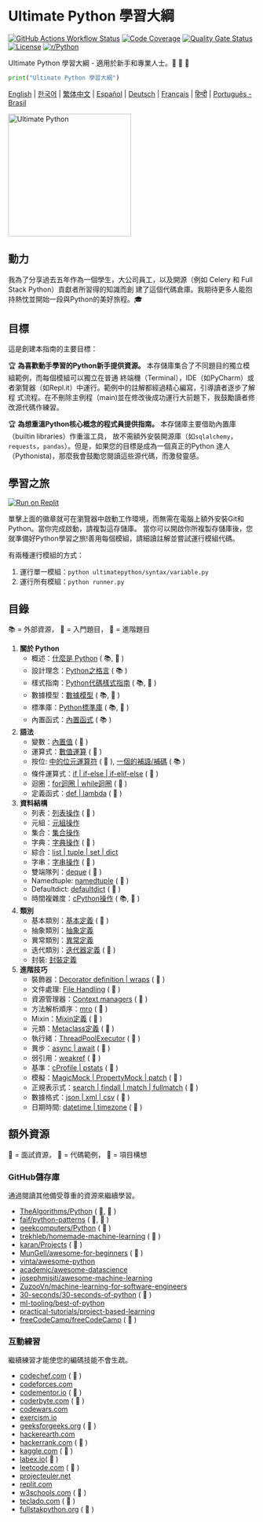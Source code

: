 # Ultimate Python 學習大綱

[![GitHub Actions Workflow Status](https://img.shields.io/github/actions/workflow/status/huangsam/ultimate-python/ci.yml)](https://github.com/huangsam/ultimate-python/actions)
[![Code Coverage](https://img.shields.io/codecov/c/github/huangsam/ultimate-python)](https://codecov.io/gh/huangsam/ultimate-python)
[![Quality Gate Status](https://img.shields.io/sonar/quality_gate/huangsam_ultimate-python?server=https%3A%2F%2Fsonarcloud.io)](https://sonarcloud.io/dashboard?id=huangsam_ultimate-python)
[![License](https://img.shields.io/github/license/huangsam/ultimate-python)](https://github.com/huangsam/ultimate-python/blob/main/LICENSE)
[![r/Python](https://img.shields.io/badge/reddit-original_post-red)](https://www.reddit.com/r/Python/comments/inllmf/ultimate_python_study_guide/)

Ultimate Python 學習大綱 - 適用於新手和專業人士。🐍 🐍 🐍

```python
print("Ultimate Python 學習大綱")
```

[English](README.md) |
[한국어](README.ko.md) |
[繁体中文](README.zh_tw.md) |
[Español](README.es.md) |
[Deutsch](README.de.md) |
[Français](README.fr.md) |
[हिन्दी](README.hi.md) |
[Português - Brasil](README.pt_br.md)

<img src="images/ultimatepython.webp" alt="Ultimate Python" width="250px" />

## 動力

我為了分享過去五年作為一個學生，大公司員工，以及開源（例如 Celery 和 Full Stack Python）貢獻者所習得的知識而創
建了這個代碼倉庫。我期待更多人能抱持熱忱並開始一段與Python的美好旅程。🎓

## 目標

這是創建本指南的主要目標：

🏆 **為喜歡動手學習的Python新手提供資源。** 本存儲庫集合了不同題目的獨立模組範例，而每個模組可以獨立在普通
終端機（Terminal），IDE（如PyCharm）或者瀏覽器（如Repl.it）中運行。範例中的註解都經過精心編寫，引導讀者逐步了解程
式流程。在不刪除主例程（main)並在修改後成功運行大前題下，我鼓勵讀者修改源代碼作練習。

🏆 **為想重溫Python核心概念的程式員提供指南。** 本存儲庫主要借助內置庫（builtin libraries）作重溫工具，
故不需額外安裝開源庫（如`sqlalchemy`，`requests`，`pandas`）。但是，如果您的目標是成為一個真正的Python
達人（Pythonista)，那麼我會鼓勵您閱讀這些源代碼，而激發靈感。

## 學習之旅

[![Run on Replit](https://replit.com/badge/github/huangsam/ultimate-python)](https://replit.com/github/huangsam/ultimate-python)

單擊上面的徽章就可在瀏覽器中啟動工作環境，而無需在電腦上額外安裝Git和Python。當你完成啟動，請複製這存儲庫。
當你可以開啟你所複製存儲庫後，您就準備好Python學習之旅!善用每個模組，請細讀註解並嘗試運行模組代碼。

有兩種運行模組的方式：

1. 運行單一模組：`python ultimatepython/syntax/variable.py`
2. 運行所有模組：`python runner.py`

## 目錄

📚 = 外部資源，
🍰 = 入門題目，
🤯 = 進階題目

1. **關於 Python**
    - 概述：[什麼是 Python](https://github.com/trekhleb/learn-python/blob/master/src/getting_started/what_is_python.md) ( 📚, 🍰 )
    - 設計理念：[Python之格言](https://www.python.org/dev/peps/pep-0020/) ( 📚 )
    - 樣式指南：[Python代碼樣式指南](https://www.python.org/dev/peps/pep-0008/) ( 📚, 🤯 )
    - 數據模型：[數據模型](https://docs.python.org/3/reference/datamodel.html) ( 📚, 🤯 )
    - 標準庫：[Python標準庫](https://docs.python.org/3/library/) ( 📚, 🤯 )
    - 內置函式：[內置函式](https://docs.python.org/3/library/functions.html) ( 📚 )
2. **語法**
    - 變數：[內置值](ultimatepython/syntax/variable.py) ( 🍰 )
    - 運算式：[數值運算](ultimatepython/syntax/expression.py) ( 🍰 )
    - 按位: [中的位元運算符](ultimatepython/syntax/bitwise.py) ( 🍰 ), [一個的補語/補碼](https://www.geeksforgeeks.org/difference-between-1s-complement-representation-and-2s-complement-representation-technique/) ( 📚 )
    - 條件運算式：[if | if-else | if-elif-else](ultimatepython/syntax/conditional.py) ( 🍰 )
    - 迴圈：[for迴圈 | while迴圈](ultimatepython/syntax/loop.py) ( 🍰 )
    - 定義函式：[def | lambda](ultimatepython/syntax/function.py) ( 🍰 )
3. **資料結構**
    - 列表：[列表操作](ultimatepython/data_structures/list.py) ( 🍰 )
    - 元組：[元組操作](ultimatepython/data_structures/tuple.py)
    - 集合：[集合操作](ultimatepython/data_structures/set.py)
    - 字典：[字典操作](ultimatepython/data_structures/dict.py) ( 🍰 )
    - 綜合：[list | tuple | set | dict](ultimatepython/data_structures/comprehension.py)
    - 字串：[字串操作](ultimatepython/data_structures/string.py) ( 🍰 )
    - 雙端隊列：[deque](ultimatepython/data_structures/deque.py) ( 🤯 )
    - Namedtuple: [namedtuple](ultimatepython/data_structures/namedtuple.py) ( 🤯 )
    - Defaultdict: [defaultdict](ultimatepython/data_structures/defaultdict.py) ( 🤯 )
    - 時間複雜度：[cPython操作](https://wiki.python.org/moin/TimeComplexity) ( 📚, 🤯 )
4. **類別**
    - 基本類別：[基本定義](ultimatepython/classes/basic_class.py) ( 🍰 )
    - 抽象類別：[抽象定義](ultimatepython/classes/abstract_class.py)
    - 異常類別：[異常定義](ultimatepython/classes/exception_class.py)
    - 迭代類別：[迭代器定義](ultimatepython/classes/iterator_class.py) ( 🤯 )
    - 封裝: [封裝定義](ultimatepython/classes/encapsulation.py)
5. **進階技巧**
    - 裝飾器：[Decorator definition | wraps](ultimatepython/advanced/decorator.py) ( 🤯 )
    - 文件處理: [File Handling](ultimatepython/advanced/file_handling.py) ( 🤯 )
    - 資源管理器：[Context managers](ultimatepython/advanced/context_manager.py) ( 🤯 )
    - 方法解析順序：[mro](ultimatepython/advanced/mro.py) ( 🤯 )
    - Mixin：[Mixin定義](ultimatepython/advanced/mixin.py) ( 🤯 )
    - 元類：[Metaclass定義](ultimatepython/advanced/meta_class.py) ( 🤯 )
    - 執行緒：[ThreadPoolExecutor](ultimatepython/advanced/thread.py) ( 🤯 )
    - 異步：[async | await](ultimatepython/advanced/async.py) ( 🤯 )
    - 弱引用：[weakref](ultimatepython/advanced/weak_ref.py) ( 🤯 )
    - 基準：[cProfile | pstats](ultimatepython/advanced/benchmark.py) ( 🤯 )
    - 模擬：[MagicMock | PropertyMock | patch](ultimatepython/advanced/mocking.py) ( 🤯 )
    - 正規表示式：[search | findall | match | fullmatch](ultimatepython/advanced/regex.py) ( 🤯 )
    - 數據格式：[json | xml | csv](ultimatepython/advanced/data_format.py) ( 🤯 )
    - 日期時間: [datetime | timezone](ultimatepython/advanced/date_time.py) ( 🤯 )

## 額外資源

👔 = 面試資源，
🧪 = 代碼範例，
🧠 = 項目構想

### GitHub儲存庫

通過閱讀其他備受尊重的資源來繼續學習。

- [TheAlgorithms/Python](https://github.com/TheAlgorithms/Python) ( 👔, 🧪 )
- [faif/python-patterns](https://github.com/faif/python-patterns) ( 👔, 🧪 )
- [geekcomputers/Python](https://github.com/geekcomputers/Python) ( 🧪 )
- [trekhleb/homemade-machine-learning](https://github.com/trekhleb/homemade-machine-learning) ( 🧪 )
- [karan/Projects](https://github.com/karan/Projects) ( 🧠 )
- [MunGell/awesome-for-beginners](https://github.com/MunGell/awesome-for-beginners) ( 🧠 )
- [vinta/awesome-python](https://github.com/vinta/awesome-python)
- [academic/awesome-datascience](https://github.com/academic/awesome-datascience)
- [josephmisiti/awesome-machine-learning](https://github.com/josephmisiti/awesome-machine-learning)
- [ZuzooVn/machine-learning-for-software-engineers](https://github.com/ZuzooVn/machine-learning-for-software-engineers)
- [30-seconds/30-seconds-of-python](https://github.com/30-seconds/30-seconds-of-python) ( 🧪 )
- [ml-tooling/best-of-python](https://github.com/ml-tooling/best-of-python)
- [practical-tutorials/project-based-learning](https://github.com/practical-tutorials/project-based-learning#python)
- [freeCodeCamp/freeCodeCamp](https://github.com/freeCodeCamp/freeCodeCamp) ( 👔 )

### 互動練習

繼續練習才能使您的編碼技能不會生疏。

- [codechef.com](https://www.codechef.com/) ( 👔 )
- [codeforces.com](https://codeforces.com/)
- [codementor.io](https://www.codementor.io) ( 🧠 )
- [coderbyte.com](https://www.coderbyte.com/) ( 👔 )
- [codewars.com](https://www.codewars.com/)
- [exercism.io](https://exercism.io/)
- [geeksforgeeks.org](https://www.geeksforgeeks.org/) ( 👔 )
- [hackerearth.com](https://www.hackerearth.com/)
- [hackerrank.com](https://www.hackerrank.com/) ( 👔 )
- [kaggle.com](https://www.kaggle.com/) ( 🧠 )
- [labex.io](https://labex.io/exercises/python)( 🧪 )
- [leetcode.com](https://leetcode.com/) ( 👔 )
- [projecteuler.net](https://projecteuler.net/)
- [replit.com](https://replit.com/)
- [w3schools.com](https://www.w3schools.com/python/) ( 🧪 )
- [teclado.com](https://teclado.com/30-days-of-python/#prerequisites) ( 👔 )
- [fullstakpython.org](https://fullstackpython.org/) ( 🧪 )
